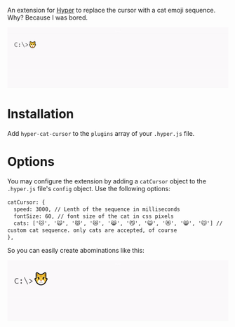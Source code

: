 An extension for [Hyper](https://github.com/zeit/hyper) to replace the cursor with a cat emoji sequence. Why? Because I was bored.

![Animated gif of a command line interface with a cat emoji animation as cursor](preview-1.gif)

# Installation

Add `hyper-cat-cursor` to the `plugins` array of your `.hyper.js` file.

# Options

You may configure the extension by adding a `catCursor` object to the `.hyper.js` file's `config` object. Use the following options:

```
catCursor: {
  speed: 3000, // Lenth of the sequence in milliseconds
  fontSize: 60, // font size of the cat in css pixels
  cats: ['🐱', '🙀', '😾', '😿', '😹', '😼', '😺', '😻', '😸', '😽'] // custom cat sequence. only cats are accepted, of course
},
```

So you can easily create abominations like this:

![Animated gif of a command line interface with a cat emoji animation as cursor](preview-2.gif)
